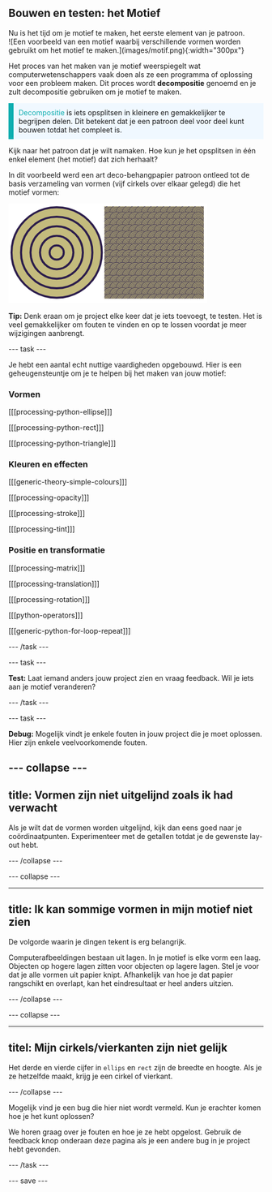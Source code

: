 ## Bouwen en testen: het Motief

<div style="display: flex; flex-wrap: wrap">
<div style="flex-basis: 200px; flex-grow: 1; margin-right: 15px;">
Nu is het tijd om je motief te maken, het eerste element van je patroon.
</div>
<div>
![Een voorbeeld van een motief waarbij verschillende vormen worden gebruikt om het motief te maken.](images/motif.png){:width="300px"}
</div>
</div>

Het proces van het maken van je motief weerspiegelt wat computerwetenschappers vaak doen als ze een programma of oplossing voor een probleem maken. Dit proces wordt **decompositie** genoemd en je zult decompositie gebruiken om je motief te maken.

<p style="border-left: solid; border-width:10px; border-color: #0faeb0; background-color: aliceblue; padding: 10px;"><span style="color: #0faeb0">Decompositie</span> is iets opsplitsen in kleinere en gemakkelijker te begrijpen delen. Dit betekent dat je een patroon deel voor deel kunt bouwen totdat het compleet is.</p>

Kijk naar het patroon dat je wilt namaken. Hoe kun je het opsplitsen in één enkel element (het motief) dat zich herhaalt?

In dit voorbeeld werd een art deco-behangpapier patroon ontleed tot de basis verzameling van vormen (vijf cirkels over elkaar gelegd) die het motief vormen:

![Een enkel motief van vijf cirkels naast een afbeelding van het volledige art deco patroon met veel kopieën van het motief.](images/motif-pattern.png)

**Tip:** Denk eraan om je project elke keer dat je iets toevoegt, te testen. Het is veel gemakkelijker om fouten te vinden en op te lossen voordat je meer wijzigingen aanbrengt.

--- task ---

Je hebt een aantal echt nuttige vaardigheden opgebouwd. Hier is een geheugensteuntje om je te helpen bij het maken van jouw motief:

### Vormen

[[[processing-python-ellipse]]]

[[[processing-python-rect]]]

[[[processing-python-triangle]]]

### Kleuren en effecten

[[[generic-theory-simple-colours]]]

[[[processing-opacity]]]

[[[processing-stroke]]]

[[[processing-tint]]]

### Positie en transformatie

[[[processing-matrix]]]

[[[processing-translation]]]

[[[processing-rotation]]]

[[[python-operators]]]

[[[generic-python-for-loop-repeat]]]

--- /task ---

--- task ---

**Test:** Laat iemand anders jouw project zien en vraag feedback. Wil je iets aan je motief veranderen?

--- /task ---

--- task ---

**Debug:** Mogelijk vindt je enkele fouten in jouw project die je moet oplossen. Hier zijn enkele veelvoorkomende fouten.

--- collapse ---
---
title: Vormen zijn niet uitgelijnd zoals ik had verwacht
---

Als je wilt dat de vormen worden uitgelijnd, kijk dan eens goed naar je coördinaatpunten. Experimenteer met de getallen totdat je de gewenste lay-out hebt.

--- /collapse ---

--- collapse ---

---
title: Ik kan sommige vormen in mijn motief niet zien
---

De volgorde waarin je dingen tekent is erg belangrijk.

Computerafbeeldingen bestaan uit lagen. In je motief is elke vorm een laag. Objecten op hogere lagen zitten voor objecten op lagere lagen. Stel je voor dat je alle vormen uit papier knipt. Afhankelijk van hoe je dat papier rangschikt en overlapt, kan het eindresultaat er heel anders uitzien.

--- /collapse ---

--- collapse ---

---
titel: Mijn cirkels/vierkanten zijn niet gelijk
---

Het derde en vierde cijfer in `ellips` en `rect` zijn de breedte en hoogte. Als je ze hetzelfde maakt, krijg je een cirkel of vierkant.

--- /collapse ---

Mogelijk vind je een bug die hier niet wordt vermeld. Kun je erachter komen hoe je het kunt oplossen?

We horen graag over je fouten en hoe je ze hebt opgelost. Gebruik de feedback knop onderaan deze pagina als je een andere bug in je project hebt gevonden.

--- /task ---

--- save ---
